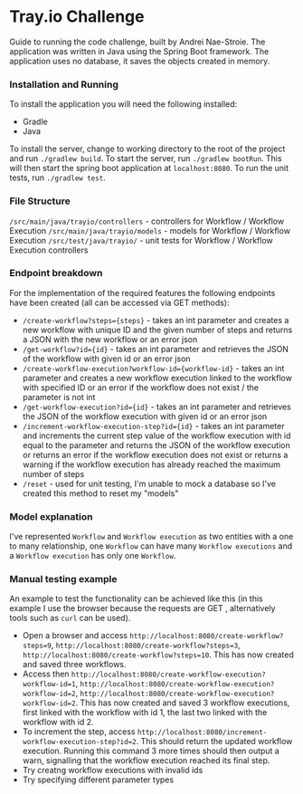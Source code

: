 # Tray.io Challenge

Guide to running the code challenge, built by Andrei Nae-Stroie. The application was written in Java using the Spring Boot framework. The application uses no database, it saves the objects created in memory. 

### Installation and Running

To install the application you will need the following installed: 

* Gradle
* Java

To install the server, change to working directory to the root of the project and run `./gradlew build`.
To start the server, run `./gradlew bootRun`. This will then start the spring boot application at `localhost:8080`.
To run the unit tests, run `./gradlew test`. 

### File Structure

`/src/main/java/trayio/controllers` - controllers for Workflow / Workflow Execution
`/src/main/java/trayio/models` -  models for Workflow / Workflow Execution
`/src/test/java/trayio/` - unit tests for Workflow / Workflow Execution controllers

### Endpoint breakdown

For the implementation of the required features the following endpoints have been created (all can be accessed via GET methods):

* `/create-workflow?steps={steps}` - takes an int parameter and creates a new workflow with unique ID and the given number of steps and returns a JSON with the new workflow or an error json 
* `/get-workflow?id={id}` - takes an int parameter and retrieves the JSON of the workflow with given id or an error json
* `/create-workflow-execution?workflow-id={workflow-id}` - takes an int parameter and creates a new workflow execution linked to the workflow with specified ID or an error if the workflow does not exist / the parameter is not int
* `/get-workflow-execution?id={id}` - takes an int parameter and retrieves the JSON of the workflow execution with given id or an error json
* `/increment-workflow-execution-step?id={id}` - takes an int parameter and increments the current step value of the workflow execution with id equal to the parameter and returns the JSON of the workflow execution or returns an error if the workflow execution does not exist or returns a warning if the workflow execution has already reached the maximum number of steps
* `/reset` - used for unit testing, I'm unable to mock a database so I've created this method to reset my "models"

### Model explanation

I've represented `Workflow` and `Workflow execution` as two entities with a one to many relationship, one `Workflow` can have many `Workflow executions` and a `Workflow execution` has only one `Workflow`.

### Manual testing example

An example to test the functionality can be achieved like this (in this example I use the browser because the requests are GET , alternatively tools such as `curl` can be used).

* Open a browser and access `http://localhost:8080/create-workflow?steps=9`, `http://localhost:8080/create-workflow?steps=3`, `http://localhost:8080/create-workflow?steps=10`. This has now created and saved three workflows.
* Access then `http://localhost:8080/create-workflow-execution?workflow-id=1`, `http://localhost:8080/create-workflow-execution?workflow-id=2`, `http://localhost:8080/create-workflow-execution?workflow-id=2`. This has now created and saved 3 workflow executions, first linked with the workflow with id 1, the last two linked with the workflow with id 2.
* To increment the step, access `http://localhost:8080/increment-workflow-execution-step?id=2`. This should return the updated workflow execution. Running this command 3 more times should then output a warn, signalling that the workflow execution reached its final step.
* Try creatng workflow executions with invalid ids
* Try specifying different parameter types




